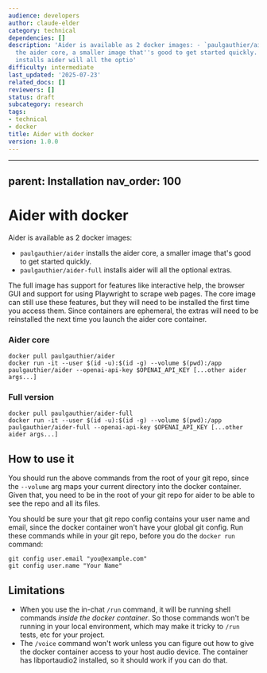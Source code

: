 ```yaml
---
audience: developers
author: claude-elder
category: technical
dependencies: []
description: 'Aider is available as 2 docker images: - `paulgauthier/aider` installs
  the aider core, a smaller image that''s good to get started quickly. - `paulgauthier/aider-full`
  installs aider will all the optio'
difficulty: intermediate
last_updated: '2025-07-23'
related_docs: []
reviewers: []
status: draft
subcategory: research
tags:
- technical
- docker
title: Aider with docker
version: 1.0.0
---
```


---
parent: Installation
nav_order: 100
---

# Aider with docker

Aider is available as 2 docker images:

- `paulgauthier/aider` installs the aider core, a smaller image that's good to get started quickly.
- `paulgauthier/aider-full` installs aider will all the optional extras.

The full image has support for features like interactive help, the
browser GUI and support for using Playwright to scrape web pages.  The
core image can still use these features, but they will need to be
installed the first time you access them. Since containers are
ephemeral, the extras will need to be reinstalled the next time you
launch the aider core container.

### Aider core 

```
docker pull paulgauthier/aider
docker run -it --user $(id -u):$(id -g) --volume $(pwd):/app paulgauthier/aider --openai-api-key $OPENAI_API_KEY [...other aider args...]
```

### Full version

```
docker pull paulgauthier/aider-full
docker run -it --user $(id -u):$(id -g) --volume $(pwd):/app paulgauthier/aider-full --openai-api-key $OPENAI_API_KEY [...other aider args...]
```

## How to use it

You should run the above commands from the root of your git repo,
since the `--volume` arg maps your current directory into the
docker container.
Given that, you need to be in the root of your git repo for aider to be able to
see the repo and all its files.

You should be sure your that
git repo config contains your user name and email, since the
docker container won't have your global git config.
Run these commands while in your git repo, before
you do the `docker run` command:

```
git config user.email "you@example.com"
git config user.name "Your Name"
```


## Limitations

- When you use the in-chat `/run` command, it will be running shell commands *inside the docker container*. So those commands won't be running in your local environment, which may make it tricky to `/run` tests, etc for your project.
- The `/voice` command won't work unless you can figure out how to give the docker container access to your host audio device. The container has libportaudio2 installed, so it should work if you can do that.

